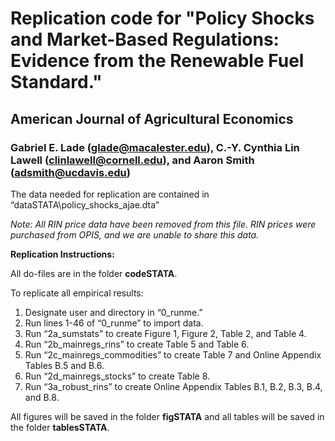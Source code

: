 # Replication code for "Policy Shocks and Market-Based Regulations: Evidence from the Renewable Fuel Standard."
## American Journal of Agricultural Economics
### Gabriel E. Lade (glade@macalester.edu), C.-Y. Cynthia Lin Lawell (clinlawell@cornell.edu), and Aaron Smith (adsmith@ucdavis.edu)

The data needed for replication are contained in “dataSTATA\policy_shocks_ajae.dta” 

<i>Note: All RIN price data have been removed from this file.  RIN prices were purchased from OPIS, and we are unable to share this data.</i>

**Replication Instructions:**

All do-files are in the folder **codeSTATA**. 

To replicate all empirical results:
1.	Designate user and directory in “0_runme.”
2.	Run lines 1-46 of “0_runme” to import data. 
3.	Run “2a_sumstats” to create Figure 1, Figure 2, Table 2, and Table 4. 
4.	Run “2b_mainregs_rins” to create Table 5 and Table 6. 
5.	Run “2c_mainregs_commodities” to create Table 7 and Online Appendix Tables B.5 and B.6. 
6.	Run “2d_mainregs_stocks” to create Table 8. 
7.	Run “3a_robust_rins” to create Online Appendix Tables B.1, B.2, B.3, B.4, and B.8. 

All figures will be saved in the folder **figSTATA** and all tables will be saved in the folder **tablesSTATA**.
